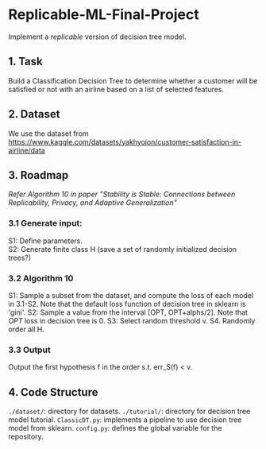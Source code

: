 # Replicable-ML-Final-Project  
Implement a *replicable* version of decision tree model.

## 1. Task
Build a Classification Decision Tree to determine whether a customer will be satisfied or not with an airline based on a list of selected features.

## 2. Dataset
We use the dataset from https://www.kaggle.com/datasets/yakhyojon/customer-satisfaction-in-airline/data

## 3. Roadmap
*Refer Algorithm 10 in paper "Stability is Stable: Connections between Replicability, Privacy, and
Adaptive Generalization"*
### 3.1 Generate input:
S1: Define parameters.  
S2: Generate finite class H (save a set of randomly initialized decision trees?)  

### 3.2 Algorithm 10
S1: Sample a subset from the dataset, and compute the loss of each model in 3.1-S2. Note that the default loss function of decision tree in sklearn is 'gini'.
S2: Sample a value from the interval [OPT, OPT+alphs/2]. Note that *OPT* loss in decision tree is 0.
S3: Select random threshold v.
S4. Randomly order all H.

### 3.3 Output
Output the first hypothesis f in the order s.t. err_S(f) < v.

## 4. Code Structure  
`./dataset/`: directory for datasets.
`./tutorial/`: directory for decision tree model tutorial.
`ClassicDT.py`: implements a pipeline to use decision tree model from sklearn.
`config.py`: defines the global variable for the repository.